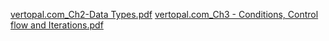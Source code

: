 [vertopal.com_Ch2-Data Types.pdf](https://github.com/shalomma2000/Assignments-of-Julia/files/9540208/vertopal.com_Ch2-Data.Types.pdf)
[vertopal.com_Ch3 - Conditions, Control flow and Iterations.pdf](https://github.com/shalomma2000/Assignments-of-Julia/files/9540210/vertopal.com_Ch3.-.Conditions.Control.flow.and.Iterations.pdf)
